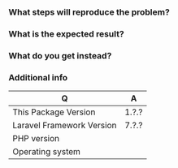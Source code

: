 ### What steps will reproduce the problem?

### What is the expected result?

### What do you get instead?

### Additional info

| Q                         | A
| ------------------------- | ---
| This Package Version      | 1.?.?
| Laravel Framework Version | 7.?.?
| PHP version               | 
| Operating system          |
